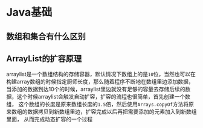 # Java基础

## 数组和集合有什么区别

## ArrayList的扩容原理

arraylist是一个数组结构的存储容器，默认情况下数组上的是`10`位，当然也可以在构建array数组的时候指定厨师长度，那么随着程序不断地在数组里边添加数据，
当添加的数据到达10个的时候，arraylist里边就没有足够的容量去存储后续的数据，这个时候arraylist会触发自动扩容，扩容的流程也很简单，首先创建一个数组，
这个数组的长度是原来数组长度的`1.5`倍，然后使用`Arrays.copyOf`方法将原来数组的数据拷贝到新数组里边，扩容完成以后再把需要添加的元素加入到新数组里面，
从而完成动态扩容的一个过程